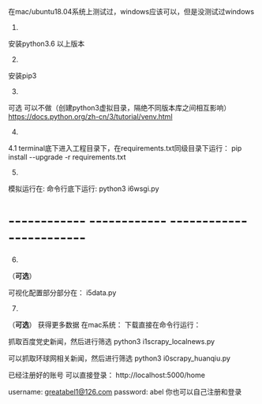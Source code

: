 在mac/ubuntu18.04系统上测试过，windows应该可以，但是没测试过windows

1.
安装python3.6 以上版本

2. 
安装pip3 

3.
可选  可以不做（创建python3虚拟目录，隔绝不同版本库之间相互影响）
https://docs.python.org/zh-cn/3/tutorial/venv.html

4.
4.1
terminal底下进入工程目录下，在requirements.txt同级目录下运行：
pip install --upgrade -r requirements.txt

5.
模拟运行在:
命令行底下运行: python3 i6wsgi.py


# ------------ ------------ ------------ ------------ 

6.
（********可选********）

可视化配置部分部分在：
i5data.py

7.
（********可选********）
获得更多数据
在mac系统：
下载直接在命令行运行：

抓取百度党史新闻，然后进行筛选
python3  i1scrapy_localnews.py

可以抓取环球网相关新闻，然后进行筛选
python3  i0scrapy_huanqiu.py


已经注册好的账号 可以直接登录：
http://localhost:5000/home

username: greatabel1@126.com 
password: abel
你也可以自己注册和登录